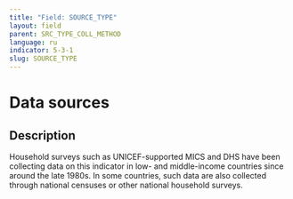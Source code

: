 ```yaml
---
title: "Field: SOURCE_TYPE"
layout: field
parent: SRC_TYPE_COLL_METHOD
language: ru
indicator: 5-3-1
slug: SOURCE_TYPE
---
```

# Data sources

## Description

Household surveys such as UNICEF-supported MICS and DHS have been collecting data on this indicator in low- and middle-income countries since around the late 1980s. In some countries, such data are also collected through national censuses or other national household surveys.